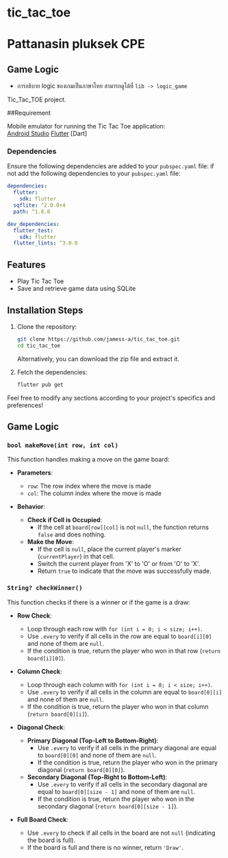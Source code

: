 # tic_tac_toe 
# Pattanasin pluksek CPE

## Game Logic
- การอธิบาย logic ของเกมเป็นภาษาไทย สามารถดูได้ที่ `lib -> logic_game`

Tic_Tac_TOE project.

##Requirement

Mobile emulator for running the Tic Tac Toe application:  
[Android Studio](https://developer.android.com/studio?hl=th)
[Flutter](https://docs.flutter.dev/get-started/install/windows/mobile)
[Dart]

### Dependencies

Ensure the following dependencies are added to your `pubspec.yaml` file:
if not add the following dependencies to your `pubspec.yaml` file:

```yaml
dependencies:
  flutter:
    sdk: flutter
  sqflite: ^2.0.0+4
  path: ^1.8.0

dev_dependencies:
  flutter_test:
    sdk: flutter
  flutter_lints: ^3.0.0
```

## Features

- Play Tic Tac Toe
- Save and retrieve game data using SQLite

## Installation Steps

1. Clone the repository:
    ```sh
    git clone https://github.com/jamess-a/tic_tac_toe.git
    cd tic_tac_toe
    ```
   Alternatively, you can download the zip file and extract it.

2. Fetch the dependencies:
    ```sh
    flutter pub get
    ```

Feel free to modify any sections according to your project's specifics and preferences!

## Game Logic

### `bool makeMove(int row, int col)`

This function handles making a move on the game board:

- **Parameters**:
  - `row`: The row index where the move is made
  - `col`: The column index where the move is made

- **Behavior**:
  - **Check if Cell is Occupied**:
    - If the cell at `board[row][col]` is not `null`, the function returns `false` and does nothing.
  - **Make the Move**:
    - If the cell is `null`, place the current player's marker (`currentPlayer`) in that cell.
    - Switch the current player from 'X' to 'O' or from 'O' to 'X'.
    - Return `true` to indicate that the move was successfully made.

### `String? checkWinner()`

This function checks if there is a winner or if the game is a draw:

- **Row Check**:
  - Loop through each row with `for (int i = 0; i < size; i++)`.
  - Use `.every` to verify if all cells in the row are equal to `board[i][0]` and none of them are `null`.
  - If the condition is true, return the player who won in that row (`return board[i][0]`).

- **Column Check**:
  - Loop through each column with `for (int i = 0; i < size; i++)`.
  - Use `.every` to verify if all cells in the column are equal to `board[0][i]` and none of them are `null`.
  - If the condition is true, return the player who won in that column (`return board[0][i]`).

- **Diagonal Check**:
  - **Primary Diagonal (Top-Left to Bottom-Right)**:
    - Use `.every` to verify if all cells in the primary diagonal are equal to `board[0][0]` and none of them are `null`.
    - If the condition is true, return the player who won in the primary diagonal (`return board[0][0]`).
  - **Secondary Diagonal (Top-Right to Bottom-Left)**:
    - Use `.every` to verify if all cells in the secondary diagonal are equal to `board[0][size - 1]` and none of them are `null`.
    - If the condition is true, return the player who won in the secondary diagonal (`return board[0][size - 1]`).

- **Full Board Check**:
  - Use `.every` to check if all cells in the board are not `null` (indicating the board is full).
  - If the board is full and there is no winner, return `'Draw'`.

